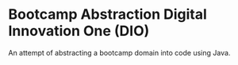 # Bootcamp Abstraction Digital Innovation One (DIO)

An attempt of abstracting a bootcamp domain into code using Java.

